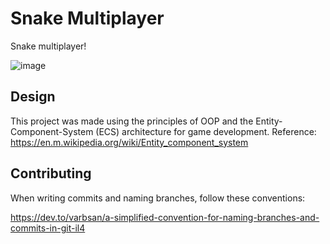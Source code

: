 # Snake Multiplayer
Snake multiplayer!

![image](https://github.com/as7tf/snake-multiplayer/assets/51386361/1768e731-8c55-4dc4-b347-326dc9e0fd4d)

## Design

This project was made using the principles of OOP and the Entity-Component-System (ECS) architecture for game development. Reference: https://en.m.wikipedia.org/wiki/Entity_component_system

## Contributing
When writing commits and naming branches, follow these conventions:

https://dev.to/varbsan/a-simplified-convention-for-naming-branches-and-commits-in-git-il4
